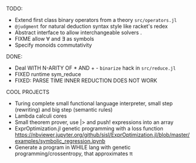 TODO:
* Extend first class binary operators from a theory `src/operators.jl`
* `@judgment` for natural deduction syntax style like racket's redex
* Abstract interface to allow interchangeable solvers .
* FIXME allow ∀ and ∃ as symbols
* Specify monoids commutativity


DONE:
* Deal WITH N-ARITY OF * AND + - `binarize` hack in `src/reduce.jl`
* FIXED runtime sym_reduce
* FIXED: PARSE TIME INNER REDUCTION DOES NOT WORK

COOL PROJECTS
  * Turing complete small functional language interpreter, small step
    (rewriting) and big step (semantic rules)
  * Lambda calculi cores
  * Small theorem prover, use |> and push! expressions into an array
  * ExprOptimization.jl genetic programming with a loss function https://nbviewer.jupyter.org/github/sisl/ExprOptimization.jl/blob/master/examples/symbolic_regression.ipynb
  * Generate a program in WHILE lang with genetic programming/crossentropy, that
    approximates π
